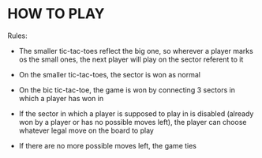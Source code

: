 # HOW TO PLAY
Rules:

- The smaller tic-tac-toes reflect the big one, so wherever a player marks os the small ones, the next player will play on the sector referent to it

- On the smaller tic-tac-toes, the sector is won as normal
 
- On the bic tic-tac-toe, the game is won by connecting 3 sectors in which a player has won in

- If the sector in which a player is supposed to play in is disabled (already won by a player or has no possible moves left), the player can choose whatever legal move on the board to play

- If there are no more possible moves left, the game ties
